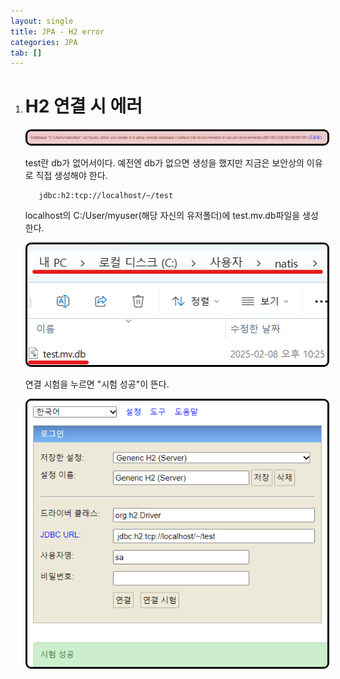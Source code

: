 ```yaml
---
layout: single
title: JPA - H2 error
categories: JPA
tab: []
---
```


1. # H2 연결 시 에러

   <img src="../../imgs/jpa/h2_error.png" style="border:3px solid black;border-radius:9px;width:600px">   

   test란 db가 없어서이다. 예전엔 db가 없으면 생성을 했지만 지금은 보안상의 이유로 직접 생성해야 한다.   

   ```
      jdbc:h2:tcp://localhost/~/test 
   ```   
   localhost의 C:/User/myuser(해당 자신의 유저폴더)에 test.mv.db파일을 생성한다.   

   <img src="../../imgs/jpa/h2_error2.png" style="border:3px solid black;border-radius:9px;width:600px">   

   연결 시험을 누르면 "시험 성공"이 뜬다.   

   <img src="../../imgs/jpa/h2_error3.png" style="border:3px solid black;border-radius:9px;width:600px">   





